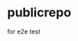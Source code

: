 # publicrepo
for e2e test
























































































































































































































































































































































































































































































































































































































































































































































































































































































































































































































































































































































































































































































































































































































































































































































































































































































